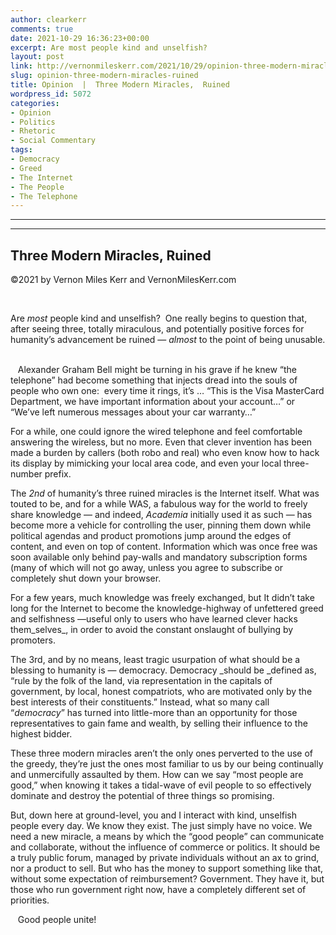 ```yaml
---
author: clearkerr
comments: true
date: 2021-10-29 16:36:23+00:00
excerpt: Are most people kind and unselfish?
layout: post
link: http://vernonmileskerr.com/2021/10/29/opinion-three-modern-miracles-ruined/
slug: opinion-three-modern-miracles-ruined
title: Opinion  |  Three Modern Miracles,  Ruined
wordpress_id: 5072
categories:
- Opinion
- Politics
- Rhetoric
- Social Commentary
tags:
- Democracy
- Greed
- The Internet
- The People
- The Telephone
---
```


* * *

* * *




## Three Modern Miracles, Ruined




©2021 by Vernon Miles Kerr and VernonMilesKerr.com




 






Are _most_ people kind and unselfish?  One really begins to question that, after seeing three, totally miraculous, and potentially positive forces for humanity’s advancement be ruined — _almost_ to the point of being unusable.  







   Alexander Graham Bell might be turning in his grave if he knew “the telephone” had become something that injects dread into the souls of people who own one:  every time it rings, it’s … “This is the Visa MasterCard Department, we have important information about your account…” or “We’ve left numerous messages about your car warranty…”







For a while, one could ignore the wired telephone and feel comfortable answering the wireless, but no more. Even that clever invention has been made a burden by callers (both robo and real) who even know how to hack its display by mimicking your local area code, and even your local three-number prefix. 







The _2nd_ of humanity’s three ruined miracles is the Internet itself. What was touted to be, and for a while WAS, a fabulous way for the world to freely share knowledge — and indeed, _Academia_ initially used it as such — has become more a vehicle for controlling the user, pinning them down while political agendas and product promotions jump around the edges of content, and even on top of content. Information which was once free was soon available only behind pay-walls and mandatory subscription forms (many of which will not go away, unless you agree to subscribe or completely shut down your browser.







For a few years, much knowledge was freely exchanged, but It didn’t take long for the Internet to become the knowledge-highway of unfettered greed and selfishness —useful only to users who have learned clever hacks them_selves_, in order to avoid the constant onslaught of bullying by promoters.







The 3rd, and by no means, least tragic usurpation of what should be a blessing to humanity is — democracy. Democracy _should be _defined as, “rule by the folk of the land, via representation in the capitals of government, by local, honest compatriots, who are motivated only by the best interests of their constituents.” Instead, what so many call “_democracy_” has turned into little-more than an opportunity for those representatives to gain fame and wealth, by selling their influence to the highest bidder.







These three modern miracles aren’t the only ones perverted to the use of the greedy, they’re just the ones most familiar to us by our being continually and unmercifully assaulted by them. How can we say “most people are good,” when knowing it takes a tidal-wave of evil people to so effectively dominate and destroy the potential of three things so promising.







But, down here at ground-level, you and I interact with kind, unselfish people every day. We know they exist. The just simply have no voice. We need a new miracle, a means by which the “good people” can communicate and collaborate, without the influence of commerce or politics. It should be a truly public forum, managed by private individuals without an ax to grind, nor a product to sell. But who has the money to support something like that, without some expectation of reimbursement? Government. They have it, but those who run government right now, have a completely different set of priorities.







   Good people unite! 







